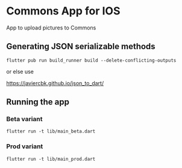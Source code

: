 # Commons App for IOS

App to upload pictures to Commons

## Generating JSON serializable methods

```
flutter pub run build_runner build --delete-conflicting-outputs
```

or else use 

https://javiercbk.github.io/json_to_dart/

## Running the app

### Beta variant

```
flutter run -t lib/main_beta.dart
```

### Prod variant

```
flutter run -t lib/main_prod.dart
```
